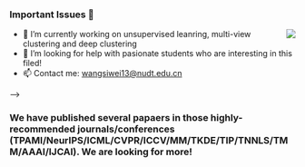 ### Important Issues 👋

<img align="right" src="https://github-readme-stats.vercel.app/api?username=wangsiwei2010&show_icons=true&icon_color=CE1D2D&text_color=718096&bg_color=ffffff&hide_title=true" />

- 🔭 I’m currently working on unsupervised leanring, multi-view clustering and deep clustering
- 🤔 I’m looking for help with pasionate students who are interesting in this filed!
- 📫 Contact me: wangsiwei13@nudt.edu.cn

-->

### We have published several papaers in those highly-recommended journals/conferences (TPAMI/NeurIPS/ICML/CVPR/ICCV/MM/TKDE/TIP/TNNLS/TMM/AAAI/IJCAI). We are looking for more!

<!--
**wangsiwei2010/wangsiwei2010** is a ✨ _special_ ✨ repository because its `README.md` (this file) appears on your GitHub profile.


